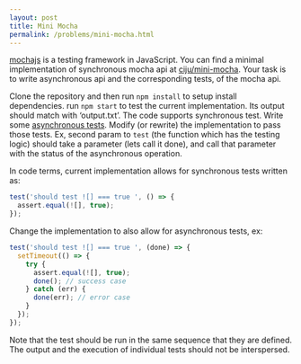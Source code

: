 ```yaml
---
layout: post
title: Mini Mocha
permalink: /problems/mini-mocha.html
---
```



[mochajs](http://mochajs.org/) is a testing framework in JavaScript. You can find a minimal implementation of synchronous mocha api at [ciju/mini-mocha](https://github.com/ciju/mini-mocha). Your task is to write asynchronous api and the corresponding tests, of the mocha api.

Clone the repository and then run `npm install` to setup install dependencies. run `npm start` to test the current implementation. Its output should match with ‘output.txt’. The code supports synchronous test. Write some [asynchronous tests](http://mochajs.org/#asynchronous-code). Modify (or rewrite) the implementation to pass those tests. Ex, second param to `test` (the function which has the testing logic) should take a parameter (lets call it done), and call that parameter with the status of the asynchronous operation.

In code terms, current implementation allows for synchronous tests written as:

```javascript
test('should test ![] === true ', () => {
  assert.equal(![], true);
});
```

Change the implementation to also allow for asynchronous tests, ex:

```javascript
test('should test ![] === true ', (done) => {
  setTimeout(() => {
    try {
      assert.equal(![], true);
      done(); // success case
    } catch (err) {
      done(err); // error case
    }
  });
});
```

Note that the test should be run in the same sequence that they are defined. The output and the execution of individual tests should not be interspersed.
<br>
<br>
